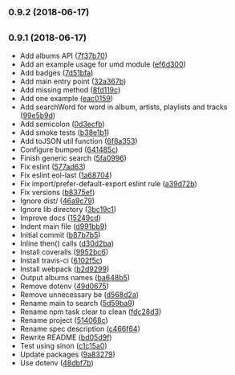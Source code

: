 <a name="0.9.2"></a>
## <small>0.9.2 (2018-06-17)</small>




<a name="0.9.1"></a>
## <small>0.9.1 (2018-06-17)</small>

* Add albums API ([7f37b70](https://github.com/NozesNaBrita/nnb-spotify-wrapper/commit/7f37b70))
* Add an example usage for umd module ([ef6d300](https://github.com/NozesNaBrita/nnb-spotify-wrapper/commit/ef6d300))
* Add badges ([7d51bfa](https://github.com/NozesNaBrita/nnb-spotify-wrapper/commit/7d51bfa))
* Add main entry point ([32a367b](https://github.com/NozesNaBrita/nnb-spotify-wrapper/commit/32a367b))
* Add missing method ([8fd119c](https://github.com/NozesNaBrita/nnb-spotify-wrapper/commit/8fd119c))
* Add one example ([eac0159](https://github.com/NozesNaBrita/nnb-spotify-wrapper/commit/eac0159))
* Add searchWord for word in album, artists, playlists and tracks ([99e5b9d](https://github.com/NozesNaBrita/nnb-spotify-wrapper/commit/99e5b9d))
* Add semicolon ([0d3ecfb](https://github.com/NozesNaBrita/nnb-spotify-wrapper/commit/0d3ecfb))
* Add smoke tests ([b38e1b1](https://github.com/NozesNaBrita/nnb-spotify-wrapper/commit/b38e1b1))
* Add toJSON util function ([6f8a353](https://github.com/NozesNaBrita/nnb-spotify-wrapper/commit/6f8a353))
* Configure bumped ([641485c](https://github.com/NozesNaBrita/nnb-spotify-wrapper/commit/641485c))
* Finish generic search ([5fa0996](https://github.com/NozesNaBrita/nnb-spotify-wrapper/commit/5fa0996))
* Fix eslint ([577ad63](https://github.com/NozesNaBrita/nnb-spotify-wrapper/commit/577ad63))
* Fix eslint eol-last ([1a68704](https://github.com/NozesNaBrita/nnb-spotify-wrapper/commit/1a68704))
* Fix import/prefer-default-export eslint rule ([a39d72b](https://github.com/NozesNaBrita/nnb-spotify-wrapper/commit/a39d72b))
* Fix versions ([b8375ef](https://github.com/NozesNaBrita/nnb-spotify-wrapper/commit/b8375ef))
* Ignore dist/ ([46a9c79](https://github.com/NozesNaBrita/nnb-spotify-wrapper/commit/46a9c79))
* Ignore lib directory ([3bc19c1](https://github.com/NozesNaBrita/nnb-spotify-wrapper/commit/3bc19c1))
* Improve docs ([15249cd](https://github.com/NozesNaBrita/nnb-spotify-wrapper/commit/15249cd))
* Indent main file ([d991bb9](https://github.com/NozesNaBrita/nnb-spotify-wrapper/commit/d991bb9))
* Initial commit ([b87b7b5](https://github.com/NozesNaBrita/nnb-spotify-wrapper/commit/b87b7b5))
* Inline then() calls ([d30d2ba](https://github.com/NozesNaBrita/nnb-spotify-wrapper/commit/d30d2ba))
* Install coveralls ([9952bc6](https://github.com/NozesNaBrita/nnb-spotify-wrapper/commit/9952bc6))
* Install travis-ci ([6102f5c](https://github.com/NozesNaBrita/nnb-spotify-wrapper/commit/6102f5c))
* Install webpack ([b2d9299](https://github.com/NozesNaBrita/nnb-spotify-wrapper/commit/b2d9299))
* Output albums names ([ba648b5](https://github.com/NozesNaBrita/nnb-spotify-wrapper/commit/ba648b5))
* Remove dotenv ([49d0675](https://github.com/NozesNaBrita/nnb-spotify-wrapper/commit/49d0675))
* Remove unnecessary be ([d568d2a](https://github.com/NozesNaBrita/nnb-spotify-wrapper/commit/d568d2a))
* Rename main to search ([5d59ba9](https://github.com/NozesNaBrita/nnb-spotify-wrapper/commit/5d59ba9))
* Rename npm task clear to clean ([fdc28d3](https://github.com/NozesNaBrita/nnb-spotify-wrapper/commit/fdc28d3))
* Rename project ([514068c](https://github.com/NozesNaBrita/nnb-spotify-wrapper/commit/514068c))
* Rename spec description ([c466f64](https://github.com/NozesNaBrita/nnb-spotify-wrapper/commit/c466f64))
* Rewrite README ([bd05d9f](https://github.com/NozesNaBrita/nnb-spotify-wrapper/commit/bd05d9f))
* Test using sinon ([c1c15a0](https://github.com/NozesNaBrita/nnb-spotify-wrapper/commit/c1c15a0))
* Update packages ([9a83279](https://github.com/NozesNaBrita/nnb-spotify-wrapper/commit/9a83279))
* Use dotenv ([48dbf7b](https://github.com/NozesNaBrita/nnb-spotify-wrapper/commit/48dbf7b))




